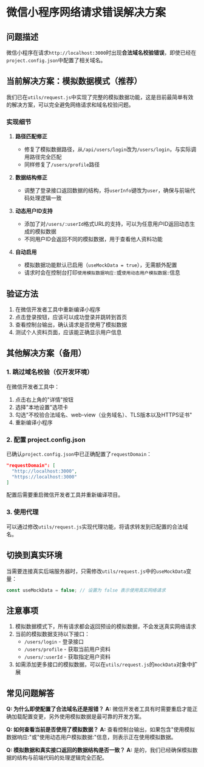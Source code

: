 # 微信小程序网络请求错误解决方案

## 问题描述
微信小程序在请求`http://localhost:3000`时出现**合法域名校验错误**，即使已经在`project.config.json`中配置了相关域名。

## 当前解决方案：模拟数据模式（推荐）

我们已在`utils/request.js`中实现了完整的模拟数据功能，这是目前最简单有效的解决方案，可以完全避免网络请求和域名校验问题。

### 实现细节

1. **路径匹配修正**
   - 修复了模拟数据路径，从`/api/users/login`改为`/users/login`，与实际调用路径完全匹配
   - 同样修复了`/users/profile`路径

2. **数据结构修正**
   - 调整了登录接口返回数据的结构，将`userInfo`键改为`user`，确保与前端代码处理逻辑一致

3. **动态用户ID支持**
   - 添加了对`/users/:userId`格式URL的支持，可以为任意用户ID返回动态生成的模拟数据
   - 不同用户ID会返回不同的模拟数据，用于查看他人资料功能

4. **自动启用**
   - 模拟数据功能默认已启用（`useMockData = true`），无需额外配置
   - 请求时会在控制台打印`使用模拟数据响应:`或`使用动态用户模拟数据:`信息

## 验证方法

1. 在微信开发者工具中重新编译小程序
2. 点击登录按钮，应该可以成功登录并跳转到首页
3. 查看控制台输出，确认请求是否使用了模拟数据
4. 测试个人资料页面，应该能正确显示用户信息

## 其他解决方案（备用）

### 1. 跳过域名校验（仅开发环境）

在微信开发者工具中：
1. 点击右上角的"详情"按钮
2. 选择"本地设置"选项卡
3. 勾选"不校验合法域名、web-view（业务域名）、TLS版本以及HTTPS证书"
4. 重新编译小程序

### 2. 配置 project.config.json

已确认`project.config.json`中已正确配置了`requestDomain`：
```json
"requestDomain": [
  "http://localhost:3000",
  "https://localhost:3000"
]
```
配置后需要重启微信开发者工具并重新编译项目。

### 3. 使用代理

可以通过修改`utils/request.js`实现代理功能，将请求转发到已配置的合法域名。

## 切换到真实环境

当需要连接真实后端服务器时，只需修改`utils/request.js`中的`useMockData`变量：

```javascript
const useMockData = false; // 设置为 false 表示使用真实网络请求
```

## 注意事项

1. 模拟数据模式下，所有请求都会返回预设的模拟数据，不会发送真实网络请求
2. 当前的模拟数据支持以下接口：
   - `/users/login` - 登录接口
   - `/users/profile` - 获取当前用户资料
   - `/users/:userId` - 获取指定用户资料
3. 如需添加更多接口的模拟数据，可以在`utils/request.js`的`mockData`对象中扩展

## 常见问题解答

**Q: 为什么即使配置了合法域名还是报错？**
**A:** 微信开发者工具有时需要重启才能正确加载配置变更，另外使用模拟数据是最可靠的开发方案。

**Q: 如何查看当前是否使用了模拟数据？**
**A:** 查看控制台输出，如果包含"使用模拟数据响应:"或"使用动态用户模拟数据:"信息，则表示正在使用模拟数据。

**Q: 模拟数据和真实接口返回的数据结构是否一致？**
**A:** 是的，我们已经确保模拟数据的结构与前端代码的处理逻辑完全匹配。